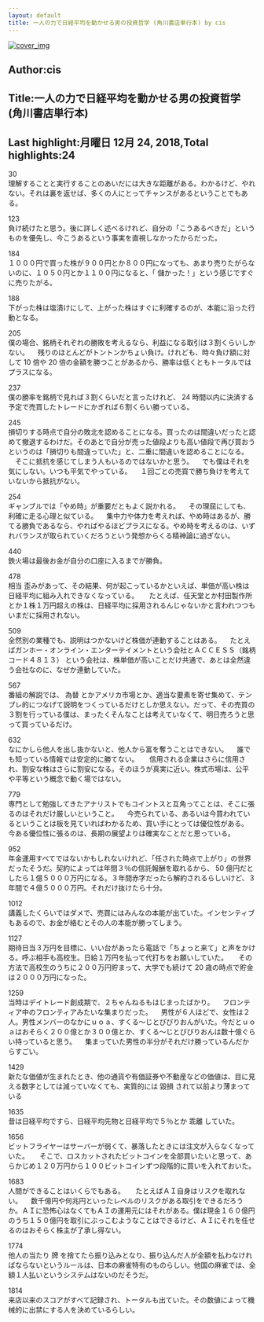 ```yaml
---
layout: default
title: 一人の力で日経平均を動かせる男の投資哲学 (角川書店単行本) by cis
---
```


[![cover_img](http://images-jp.amazon.com/images/P/B07L5DGXMC.09.MZZZZZZZ.jpg)](https://www.amazon.co.jp/dp/B07L5DGXMC)  
## Author:cis  
## Title:一人の力で日経平均を動かせる男の投資哲学 (角川書店単行本)  
## Last highlight:月曜日 12月 24, 2018,Total highlights:24  
  
30  
理解することと実行することのあいだには大きな距離がある。わかるけど、やれない。それは裏を返せば、多くの人にとってチャンスがあるということでもある。  
  
123  
負け続けたと思う。後に詳しく述べるけれど、自分の「こうあるべきだ」というものを優先し、今こうあるという事実を直視しなかったからだった。  
  
184  
１０００円で買った株が９００円とか８００円になっても、あまり売りたがらないのに、１０５０円とか１１００円になると、「 儲かった！」という感じですぐに売りたがる。  
  
188  
下がった株は塩漬けにして、上がった株はすぐに利確するのが、本能に沿った行動となる。  
  
205  
僕の場合、銘柄それぞれの勝敗を考えるなら、利益になる取引は３割くらいしかない。 　残りのほとんどがトントンかちょい負け。けれども、時々負け額に対して 10 倍や 20 倍の金額を勝つことがあるから、勝率は低くともトータルではプラスになる。  
  
237  
僕の勝率を銘柄で見れば３割くらいだと言ったけれど、 24 時間以内に決済する予定で売買したトレードにかぎれば６割くらい勝っている。  
  
245  
損切りする時点で自分の敗北を認めることになる。買ったのは間違いだったと認めて撤退するわけだ。そのあとで自分が売った値段よりも高い値段で再び買おうというのは「損切りも間違っていた」と、二重に間違いを認めることになる。 　そこに抵抗を感じてしまう人もいるのではないかと思う。 　でも僕はそれを気にしない。いつも平気でやっている。 　１回ごとの売買で勝ち負けを考えていないから抵抗がない。  
  
254  
ギャンブルでは「やめ時」が重要だともよく説かれる。 　その理屈にしても、利確に走る心理と似ている。 　集中力や体力を考えれば、やめ時はあるが、勝てる勝負であるなら、やればやるほどプラスになる。やめ時を考えるのは、いずれバランスが取られていくだろうという発想からくる精神論に過ぎない。  
  
440  
鉄火場は最後お金が自分の口座に入るまでが勝負。  
  
478  
相当 歪みがあって、その結果、何が起こっているかといえば、単価が高い株は日経平均に組み入れできなくなっている。 　 たとえば、任天堂とか村田製作所とか１株１万円超えの株は、日経平均に採用されるんじゃないかと言われつつもいまだに採用されない。  
  
509  
全然別の業種でも、説明はつかないけど株価が連動することはある。 　たとえばガンホー・オンライン・エンターテイメントという会社とＡＣＣＥＳＳ（銘柄コード４８１３） という会社は、株単価が高いことだけ共通で、あとは全然違う会社なのに、なぜか連動していた。  
  
567  
番組の解説では、 為替 とかアメリカ市場とか、適当な要素を寄せ集めて、テンプレ的につなげて説明をつくっているだけとしか思えない。だって、その売買の３割を行っている僕は、まったくそんなことは考えていなくて、明日売ろうと思って買っているだけ。  
  
632  
なにかしら他人を出し抜かないと、他人から富を奪うことはできない。 　誰でも知っている情報では安定的に勝てない。 　 信用される企業はさらに信用され、割安な株はさらに割安になる。そのほうが真実に近い。株式市場は、公平や平等という概念で動く場ではない。  
  
779  
専門として勉強してきたアナリストでもコイントスと互角ってことは、そこに張るのはそれだけ厳しいということ。 　今売られている、あるいは今買われているということは板を見ていればわかるため、買い手にとっては優位性がある。 今ある優位性に張るのは、長期の展望よりは確実なことだと思っている。  
  
952  
年金運用すべてではないかもしれないけれど、「任された時点で上がり」の世界だったそうだ。契約によっては年間３％の信託報酬を取れるから、 50 億円だとしたら１億５０００万円になる。３年間赤字だったら解約されるらしいけど、３年間で４億５０００万円。それだけ抜けたら十分。  
  
1012  
講義したくらいではダメで、売買にはみんなの本能が出ていた。インセンティブもあるので、お金が絡むとその人の本能が勝ってしまう。  
  
1127  
期待日当３万円を目標に、いい台があったら電話で「ちょっと来て」と声をかける。呼ぶ相手も高校生。日給１万円を払って代打ちをお願いしていた。 　 その方法で高校生のうちに２００万円貯まって、大学でも続けて 20 歳の時点で貯金は２０００万円になった。  
  
1259  
当時はデイトレード創成期で、２ちゃんねるもはじまったばかり。 　フロンティア中のフロンティアみたいな集まりだった。 　男性が６人ほどで、女性は２人。男性メンバーのなかにｕｏａ、すくる～じとびびりおんがいた。今だとｕｏａはおそらく２００億とか３００億とか、すくる～じとびびりおんは数十億ぐらい持っていると思う。 　集まっていた男性の半分がそれだけ勝っているんだからすごい。  
  
1429  
新たな価値が生まれたとき、他の通貨や有価証券や不動産などの価値は、目に見える数字としては減っていなくても、実質的には 毀損 されて以前より薄まっている  
  
1635  
昔は日経平均ですら、日経平均先物と日経平均で５％とか 乖離 していた。  
  
1656  
ビットフライヤーはサーバーが弱くて、暴落したときには注文が入らなくなっていた。 　 そこで、ロスカットされたビットコインを全部買いたいと思って、あらかじめ１２０万円から１００ビットコインずつ段階的に買いを入れておいた。  
  
1683  
人間ができることはいくらでもある。 　 たとえばＡＩ自身はリスクを取れない。 　数千億円や何兆円といったレベルのリスクがある取引をできるだろうか。ＡＩに恐怖心はなくてもＡＩの運用元にはそれがある。僕は現金１６０億円のうち１５０億円を取引にぶっこむようなことはできるけど、ＡＩにそれを任せるのはおそらく株主が了承し得ない。  
  
1774  
他人の当たり 牌 を捨てたら振り込みとなり、振り込んだ人が全額を払わなければならないというルールは、日本の麻雀特有のものらしい。他国の麻雀では、全額１人払いというシステムはないのだそうだ。  
  
1814  
来店以来のスコアがすべて記録され、トータルも出ていた。その数値によって機械的に出禁にする人を決めているらしい。  